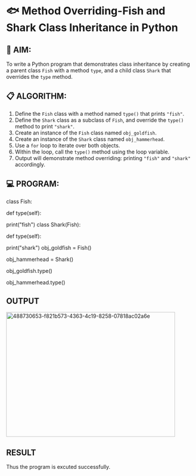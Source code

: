 # 🐟 Method Overriding-Fish and Shark Class Inheritance in Python

## 🧠 AIM:
To write a Python program that demonstrates class inheritance by creating a parent class `Fish` with a method `type`, and a child class `Shark` that overrides the `type` method.

## 📋 ALGORITHM:

1. Define the `Fish` class with a method named `type()` that prints `"fish"`.
2. Define the `Shark` class as a subclass of `Fish`, and override the `type()` method to print `"shark"`.
3. Create an instance of the `Fish` class named `obj_goldfish`.
4. Create an instance of the `Shark` class named `obj_hammerhead`.
5. Use a `for` loop to iterate over both objects.
6. Within the loop, call the `type()` method using the loop variable.
7. Output will demonstrate method overriding: printing `"fish"` and `"shark"` accordingly.

## 💻 PROGRAM:

class Fish:

def type(self):

print("fish")
class Shark(Fish):

def type(self):

print("shark")
obj_goldfish = Fish()

obj_hammerhead = Shark()

obj_goldfish.type()

obj_hammerhead.type()
## OUTPUT
<img width="453" height="334" alt="488730653-f821b573-4363-4c19-8258-07818ac02a6e" src="https://github.com/user-attachments/assets/b8c62ca2-b988-43f0-93d8-09d66ca87bf5" />


## RESULT
Thus the program is excuted successfully.
